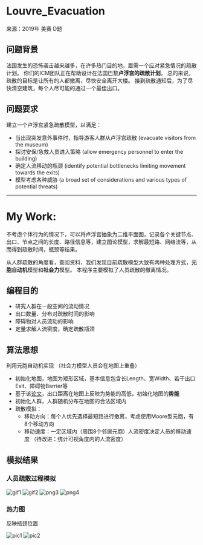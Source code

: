 # Louvre_Evacuation
来源：2019年 美赛 D题

## 问题背景
  法国发生的恐怖袭击越来越多，在许多热门目的地，亟需一个应对紧急情况的疏散计划。
你们的ICM团队正在帮助设计在法国巴黎**卢浮宫的疏散计划**。
总的来说，疏散的目标是让所有的人都撤离，尽快安全离开大楼。
接到疏散通知后，为了尽快清空建筑，每个人尽可能的通过一个最佳出口。

## 问题要求
  建立一个卢浮宫紧急疏散模型，以满足：
  - 当出现突发意外事件时，指导游客人群从卢浮宫疏散 (evacuate visitors from the museum)
  - 探讨安保/急救人员进入策略 (allow emergency personnel to enter the building)
  - 确定人流移动的瓶颈 (identify potential bottlenecks limiting movement towards the exits)
  - 模型考虑各种威胁 (a broad set of considerations and various types of potential threats)

--------
# My Work:
不考虑个体行为的情况下，可以将卢浮宫抽象为二维平面图，记录各个关键节点、出口、节点之间的长度、路径信息等，建立图论模型，求解最短路、网络流等，从而得到疏散时间，瓶颈等结果。

从人群疏散的角度看，查阅资料，我们发现目前疏散模型大致有两种处理方式，**元胞自动机**模型和**社会力**模型。
本程序主要模拟了人员疏散的撤离情况。

## 编程目的
  - 研究人群在一般空间的流动情况
  - 出口数量、分布对疏散时间的影响
  - 障碍物对人员流动的影响
  - 定量求解人流密度，确定疏散瓶颈
  
## 算法思想
利用元胞自动机实现 （社会力模型人员会在地图上重叠）
  - 初始化地图，地图为矩形区域，基本信息包含长Length、宽Width、若干出口Exit、障碍物Barrier等
  - 基于该[论文](https://github.com/izcat/Louvre_Evacuation/blob/master/ref/元胞自动机疏散模拟的并行计算研究与实现_金自豪.caj)，出口距离在地图上反映为势能的高低，初始化地图的**势能**
  - 初始化人群，人群随机分布在地图的合法区域内
  - 疏散模拟：
    - 移动方向：每个人优先选择最短路进行撤离，考虑使用Moore型元胞，有8个移动方向
    - 移动速度：一定区域内（周围8个邻居元胞）人流密度决定人员的移动速度 （待改进：统计可视角度内的人流密度）

## 模拟结果
### 人员疏散过程模拟
![gif1](https://github.com/izcat/Louvre_Evacuation/blob/master/result/1.gif)
![gif2](https://github.com/izcat/Louvre_Evacuation/blob/master/result/2.gif)
![png3](https://github.com/izcat/Louvre_Evacuation/blob/master/result/3.png)
![png4](https://github.com/izcat/Louvre_Evacuation/blob/master/result/4.png)


### 热力图
反映瓶颈位置  

![pic1](https://github.com/izcat/Louvre_Evacuation/blob/master/result/figure_1.png)
![pic2](https://github.com/izcat/Louvre_Evacuation/blob/master/result/figure_2.png)
    
